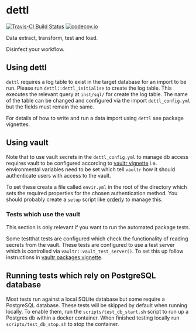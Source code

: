 # dettl

[![Travis-CI Build Status](https://travis-ci.org/vimc/dettl.svg?branch=master)](https://travis-ci.org/vimc/dettl)
[![codecov.io](https://codecov.io/github/vimc/dettl/coverage.svg?branch=master)](https://codecov.io/github/vimc/dettl?branch=master)

Data extract, transform, test and load.

Disinfect your workflow.

## Using dettl

`dettl` requires a log table to exist in the target database for an import to be run. Please run `dettl::dettl_initialise` to create the log table. This executes the relevant query at `inst/sql/` for create the log table. The name of the table can be changed and configured via the import `dettl_config.yml` but the fields must remain the same.

For details of how to write and run a data import using `dettl` see package vignettes.

## Using vault

Note that to use vault secrets in the `dettl_config.yml` to manage db access requires vault to be configured according to [vaultr vignette](https://vimc.github.io/vaultr/articles/vaultr.html) i.e. environmental variables need to be set which tell `vaultr` how it should authenticate users with access to the vault. 

To set these create a file called `envir.yml` in the root of the directory which sets the required properties for the chosen authentication method. You should probably create a `setup` script like [orderly](https://github.com/vimc/montagu-reports/blob/master/setup) to manage this.

### Tests which use the vault

This section is only relevant if you want to run the automated package tests.

Some testthat tests are configured which check the functionality of reading secrets from the vault. These tests are configured to use a test server which is controlled via `vaultr::vault_test_server()`. To set this up follow instructions in [vaultr packages vignette](https://vimc.github.io/vaultr/articles/packages.html).

## Running tests which rely on PostgreSQL database

Most tests run against a local SQLite database but some require a PostgreSQL database. These tests will be skipped by default when running locally. To enable them, run the `scripts/test_db_start.sh` script to run up a Postgres db within a docker container. When finished testing locally run `scripts/test_db_stop.sh` to stop the container.
